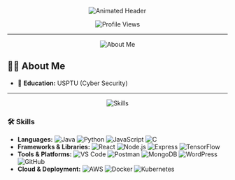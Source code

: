 <!-- Animated Header -->
<p align="center">
  <img src="https://capsule-render.vercel.app/api?text=Hey%20Everyone!🕹️&animation=fadeIn&type=waving&color=gradient&height=100" alt="Animated Header"/>
</p>

<!-- Profile Views Counter -->
<p align="center">
  <img src="https://komarev.com/ghpvc/?username=VasudevJaiswal&style=flat-square" alt="Profile Views"/>
</p>

---

<!-- About Me Header -->
<p align="center">
  <img src="https://img.shields.io/badge/About%20Me-%23f97316?style=for-the-badge&logo=readme&logoColor=white" alt="About Me">
</p>

## 🙋‍♂️ About Me

- 🚀 **Education:** USPTU (Cyber Security)

---

<!-- Skills Header -->
<p align="center">
  <img src="https://img.shields.io/badge/🛠️-Skills-blue?style=for-the-badge" alt="Skills">
</p>

### 🛠️ **Skills**
- **Languages:** ![Java](https://img.shields.io/badge/Java-%23ED8B00.svg?style=flat-square&logo=openjdk&logoColor=white) ![Python](https://img.shields.io/badge/Python-3776AB?style=flat-square&logo=python&logoColor=white) ![JavaScript](https://img.shields.io/badge/JavaScript-F7DF1E?style=flat-square&logo=javascript&logoColor=black) ![C](https://img.shields.io/badge/C-%2300599C.svg?style=flat-square&logo=c&logoColor=white)
- **Frameworks & Libraries:** ![React](https://img.shields.io/badge/React-20232A?style=flat-square&logo=react&logoColor=61DAFB) ![Node.js](https://img.shields.io/badge/Node.js-43853D?style=flat-square&logo=node.js&logoColor=white) ![Express](https://img.shields.io/badge/Express.js-000000?style=flat-square&logo=express&logoColor=white) ![TensorFlow](https://img.shields.io/badge/TensorFlow-FF6F00?style=flat-square&logo=tensorflow&logoColor=white)
- **Tools & Platforms:** ![VS Code](https://img.shields.io/badge/VS%20Code-007ACC?style=flat-square&logo=visual-studio-code&logoColor=white) ![Postman](https://img.shields.io/badge/Postman-FF6C37?style=flat-square&logo=postman&logoColor=white) ![MongoDB](https://img.shields.io/badge/MongoDB-4EA94B?style=flat-square&logo=mongodb&logoColor=white) ![WordPress](https://img.shields.io/badge/WordPress-21759B?style=flat-square&logo=wordpress&logoColor=white) ![GitHub](https://img.shields.io/badge/GitHub-181717?style=flat-square&logo=github&logoColor=white)
- **Cloud & Deployment:** ![AWS](https://img.shields.io/badge/Amazon%20AWS-232F3E?style=flat-square&logo=amazon-aws&logoColor=white) ![Docker](https://img.shields.io/badge/Docker-2496ED?style=flat-square&logo=docker&logoColor=white) ![Kubernetes](https://img.shields.io/badge/Kubernetes-326CE5?style=flat-square&logo=kubernetes&logoColor=white)

